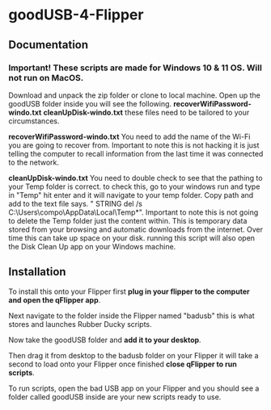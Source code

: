 # goodUSB-4-Flipper
## Documentation
### Important! These scripts are made for Windows 10 & 11 OS. Will not run on MacOS.
Download and unpack the zip folder or clone to local machine. 
Open up the goodUSB folder inside you will see the following.
**recoverWifiPassword-windo.txt**
**cleanUpDisk-windo.txt**
these files need to be tailored to your circumstances.

**recoverWifiPassword-windo.txt**  You need to add the name of the Wi-Fi you are going to recover from.
Important to note this is not hacking it is just telling the computer to recall information from the last time it was connected to the network. 

**cleanUpDisk-windo.txt** You need to double check to see that the pathing to your Temp folder is correct. to check this, go to your windows run and type in "Temp" hit enter and it will navigate to your temp folder. Copy path and add to the text file says.
" STRING del /s C:\Users\compo\AppData\Local\Temp\*".
Important to note this is not going to delete the Temp folder just the content within. This is temporary data stored from your browsing and automatic downloads from the internet.
Over time this can take up space on your disk.
running this script will also open the Disk Clean Up app on your Windows machine.

## Installation 
To install this onto your Flipper first **plug in your flipper to the computer and open the qFlipper app**.
 
Next navigate to the folder inside the Flipper named "badusb" this is what stores and launches Rubber Ducky scripts.

Now take the goodUSB folder and **add it to your desktop**.

Then drag it from desktop to the badusb folder on your Flipper it will take a second to load onto your Flipper once finished **close qFlipper to run scripts**.

To run scripts, open the bad USB app on your Flipper and you should see a folder called goodUSB inside are your new scripts ready to use.